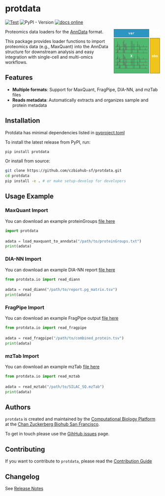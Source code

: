 # protdata

[![Test](https://github.com/czbiohub-sf/protdata/actions/workflows/test.yml/badge.svg)](https://github.com/czbiohub-sf/protdata/actions/workflows/test.yml)
![PyPI - Version](https://img.shields.io/pypi/v/protdata)
[![docs online](https://img.shields.io/badge/docs-online-blue)](https://protdata-czbiohub.vercel.app/)

<a href="https://protdata.sf.czbiohub.org">
  <img
    src="https://raw.githubusercontent.com/czbiohub-sf/protdata/refs/heads/main/docs/source/_static/img/protdata_schema.svg"
    class="dark-light"
    align="right"
    width="150"
    alt="image"
  />
</a>

Proteomics data loaders for the [AnnData](https://anndata.readthedocs.io/) format.

This package provides loader functions to import proteomics data (e.g., MaxQuant) into the AnnData structure for downstream analysis and easy integration with single-cell and multi-omics workflows.

## Features

- **Multiple formats**: Support for MaxQuant, FragPipe, DIA-NN, and mzTab files
- **Reads metadata**: Automatically extracts and organizes sample and protein metadata

## Installation

Protdata has minimal dependencies listed in [pyproject.toml](https://github.com/czbiohub-sf/protdata/blob/main/pyproject.toml)

To install the latest release from PyPI, run:

```bash
pip install protdata
```

Or install from source:
```bash
git clone https://github.com/czbiohub-sf/protdata.git
cd protdata
pip install -e . # or make setup-develop for developers
```

## Usage Example

### MaxQuant Import

You can download an example proteinGroups [file here](https://github.com/czbiohub-sf/protdata/raw/main/data/proteinGroups.txt)
```python
import protdata

adata = load_maxquant_to_anndata("/path/to/proteinGroups.txt")
print(adata)
```

### DIA-NN Import

You can download an example DIA-NN report [file here](https://github.com/czbiohub-sf/protdata/raw/main/data/report.pg_matrix.tsv)

```python
from protdata.io import read_diann

adata = read_diann("/path/to/report.pg_matrix.tsv")
print(adata)
```

### FragPipe Import

You can download an example FragPipe output [file here](https://github.com/czbiohub-sf/protdata/raw/main/data/combined_protein.tsv)

```python
from protdata.io import read_fragpipe

adata = read_fragpipe("/path/to/combined_protein.tsv")
print(adata)
```

### mzTab Import

You can download an example mzTab [file here](https://github.com/czbiohub-sf/protdata/raw/main/data/SILAC_SQ.mzTab)

```python
from protdata.io import read_mztab

adata = read_mztab("/path/to/SILAC_SQ.mzTab")
print(adata)
```
## Authors

`protdata` is created and maintained by the [Computational Biology Platform](https://www.czbiohub.org/comp-biology/) at the [Chan Zuckerberg Biohub San Francisco](https://www.czbiohub.org/sf/).

To get in touch please use the [GihHub issues](https://github.com/czbiohub-sf/protdata/issues) page.

## Contributing

If you want to contribute to `protdata`, please read the [Contribution Guide](https://protdata.sf.czbiohub.org/contributing.html)

## Changelog
See [Release Notes](https://protdata.sf.czbiohub.org/release_notes.html)
